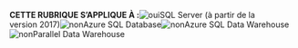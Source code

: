 <Token>**CETTE RUBRIQUE S’APPLIQUE À :**![oui](media/yes.png)SQL Server (à partir de la version 2017)![non](media/no.png)Azure SQL Database![non](media/no.png)Azure SQL Data Warehouse![non](media/no.png)Parallel Data Warehouse </Token>